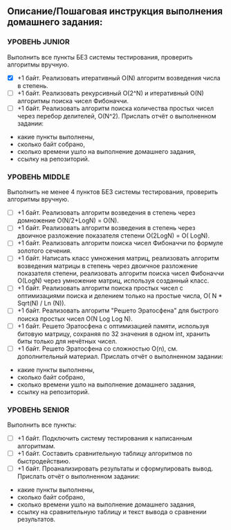 ## Описание/Пошаговая инструкция выполнения домашнего задания:
### УРОВЕНЬ JUNIOR
Выполнить все пункты БЕЗ системы тестирования, проверить алгоритмы вручную.

- [X]  +1 байт. Реализовать итеративный O(N) алгоритм возведения числа в степень.
- [ ]  +1 байт. Реализовать рекурсивный O(2^N) и итеративный O(N) алгоритмы поиска чисел Фибоначчи.
- [ ]  +1 байт. Реализовать алгоритм поиска количества простых чисел через перебор делителей, O(N^2).
  Прислать отчёт о выполненном задании:
  * какие пункты выполнены, 
  * сколько байт собрано, 
  * сколько времени ушло на выполнение домашнего задания, 
  * ссылку на репозиторий.
### УРОВЕНЬ MIDDLE
  Выполнить не менее 4 пунктов БЕЗ системы тестирования, проверить алгоритмы вручную.
- [ ]  +1 байт. Реализовать алгоритм возведения в степень через домножение O(N/2+LogN) = O(N).
- [ ]  +1 байт. Реализовать алгоритм возведения в степень через двоичное разложение показателя степени O(2LogN) = O(
  LogN).
- [ ]  +1 байт. Реализовать алгоритм поиска чисел Фибоначчи по формуле золотого сечения.
- [ ]  +1 байт. Написать класс умножения матриц, реализовать алгоритм возведения матрицы в степень через двоичное
  разложение показателя степени, реализовать алгоритм поиска чисел Фибоначчи O(LogN) через умножение матриц, используя
  созданный класс.
- [ ]  +1 байт. Реализовать алгоритм поиска простых чисел с оптимизациями поиска и делением только на простые числа, O(
  N * Sqrt(N) / Ln (N)).
- [ ]  +1 байт. Реализовать алгоритм "Решето Эратосфена" для быстрого поиска простых чисел O(N Log Log N).
- [ ]  +1 байт. Решето Эратосфена с оптимизацией памяти, используя битовую матрицу, сохраняя по 32 значения в одном int,
  хранить биты только для нечётных чисел.
- [ ]  +1 байт. Решето Эратосфена со сложностью O(n), см. дополнительный материал.
  Прислать отчёт о выполненном задании:
  * какие пункты выполнены, 
  * сколько байт собрано, 
  * сколько времени ушло на выполнение домашнего задания, 
  * ссылку на репозиторий.
### УРОВЕНЬ SENIOR
  Выполнить все пункты:
- [ ]  +1 байт. Подключить систему тестирования к написанным алгоритмам.
- [ ]  +1 байт. Составить сравнительную таблицу алгоритмов по быстродействию.
- [ ]  +1 байт. Проанализировать результаты и сформулировать вывод.
  Прислать отчёт о выполненном задании:
  * какие пункты выполнены, 
  * сколько байт собрано, 
  * сколько времени ушло на выполнение домашнего задания, 
  * ссылку на сравнительную таблицу и текст вывода о сравнении результатов.